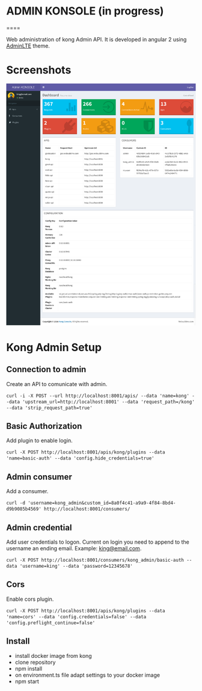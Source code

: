 # ADMIN KONSOLE (in progress)
====

Web administration of kong Admin API. It is developed in angular 2 using [AdminLTE](https://almsaeedstudio.com/themes/AdminLTE/index2.html) theme.

# Screenshots

![](./docs/dashboard.png)

# Kong Admin Setup

## Connection to admin

Create an API to comunicate with admin.

```
curl -i -X POST --url http://localhost:8001/apis/ --data 'name=kong' --data 'upstream_url=http://localhost:8001' --data 'request_path=/kong' --data 'strip_request_path=true'
```

## Basic Authorization

Add plugin to enable login.

```
curl -X POST http://localhost:8001/apis/kong/plugins --data 'name=basic-auth' --data 'config.hide_credentials=true'
```

## Admin consumer

Add a consumer.

```
curl -d 'username=kong_admin&custom_id=8a0f4c41-a9a9-4f84-8bd4-d9b9085b4569' http://localhost:8001/consumers/
```

## Admin credential

Add user credentials to logon. Current on login you need to append to the username an ending email. Example: king@email.com.

```
curl -X POST http://localhost:8001/consumers/kong_admin/basic-auth --data 'username=king' --data 'password=12345678'
```

## Cors

Enable cors plugin.

```
curl -X POST http://localhost:8001/apis/kong/plugins --data 'name=cors' --data 'config.credentials=false' --data 'config.preflight_continue=false'
```

## Install

- install docker image from kong
- clone repository
- npm install
- on environment.ts file adapt settings to your docker image
- npm start